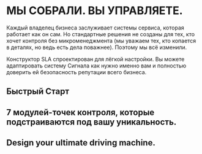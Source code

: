 # МЫ СОБРАЛИ. ВЫ УПРАВЛЯЕТЕ.

Каждый владелец бизнеса заслуживает системы сервиса, которая работает как он сам. Но стандартные решения не созданы для тех, кто хочет контроля без микроменеджмента (мы уважаем тех, кто копается в деталях, но ведь есть дела поважнее). Поэтому мы всё изменили.​

Конструктор SLA спроектирован для лёгкой настройки. Вы можете адаптировать систему Сигнала как нужно именно вам и полностью доверить ей безопасность репутации всего бизнеса.

## Быстрый Старт

<DialogsFirst5Days />

## 7 модулей-точек контроля, которые подстраиваются под вашу уникальность.

<SignalConstructorModules />

## Design your ultimate driving machine.

